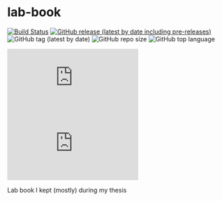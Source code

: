 # lab-book

[![Build Status](https://travis-ci.com/eshwen/lab-book.svg?branch=master)](https://travis-ci.com/eshwen/lab-book) [![GitHub release (latest by date including pre-releases)](https://img.shields.io/github/v/release/eshwen/lab-book?include_prereleases)](https://github.com/eshwen/lab-book/releases/latest) ![GitHub tag (latest by date)](https://img.shields.io/github/v/tag/eshwen/lab-book) ![GitHub repo size](https://img.shields.io/github/repo-size/eshwen/lab-book) ![GitHub top language](https://img.shields.io/github/languages/top/eshwen/lab-book)

[![GitHub Releases (by Asset - pdf)](https://img.shields.io/github/downloads/eshwen/lab-book/latest/labbook_ci.pdf?color=ff69b4)](https://github.com/eshwen/lab-book/releases/latest/download/labbook_ci.pdf) [![GitHub Releases (by Asset - word count)](https://img.shields.io/github/downloads/eshwen/lab-book/latest/word_count.html?color=ff69b4)](https://github.com/eshwen/lab-book/releases/latest/download/word_count.html)

Lab book I kept (mostly) during my thesis
